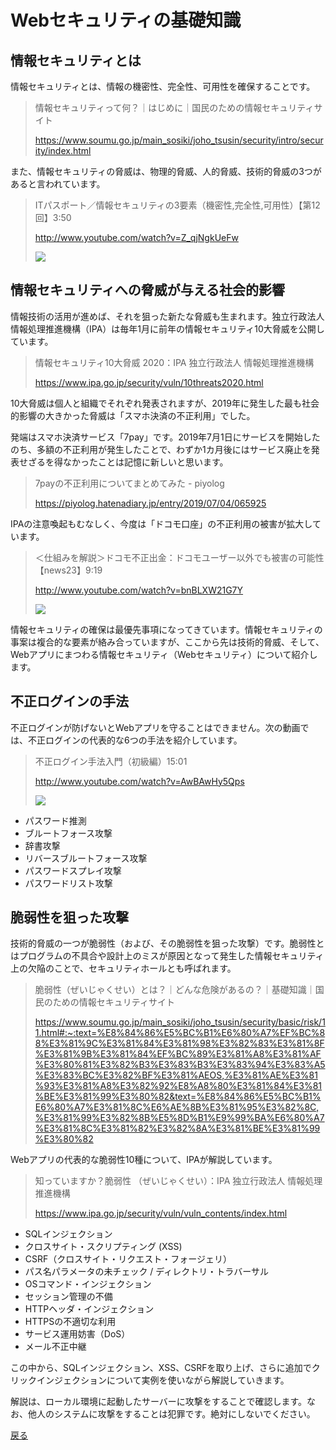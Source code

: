 # Webセキュリティの基礎知識

## 情報セキュリティとは

情報セキュリティとは、情報の機密性、完全性、可用性を確保することです。

> 情報セキュリティって何？｜はじめに｜国民のための情報セキュリティサイト
> 
> https://www.soumu.go.jp/main_sosiki/joho_tsusin/security/intro/security/index.html

また、情報セキュリティの脅威は、物理的脅威、人的脅威、技術的脅威の3つがあると言われています。

> ITパスポート／情報セキュリティの3要素（機密性,完全性,可用性）【第12回】3:50
> 
> http://www.youtube.com/watch?v=Z_qjNgkUeFw
> 
> [![](http://img.youtube.com/vi/Z_qjNgkUeFw/0.jpg)](http://www.youtube.com/watch?v=Z_qjNgkUeFw "")

## 情報セキュリティへの脅威が与える社会的影響

情報技術の活用が進めば、それを狙った新たな脅威も生まれます。独立行政法人 情報処理推進機構（IPA）は毎年1月に前年の情報セキュリティ10大脅威を公開しています。

> 情報セキュリティ10大脅威 2020：IPA 独立行政法人 情報処理推進機構
> 
> https://www.ipa.go.jp/security/vuln/10threats2020.html

10大脅威は個人と組織でそれぞれ発表されますが、2019年に発生した最も社会的影響の大きかった脅威は「スマホ決済の不正利用」でした。

発端はスマホ決済サービス「7pay」です。2019年7月1日にサービスを開始したのち、多額の不正利用が発生したことで、わずか1カ月後にはサービス廃止を発表せざるを得なかったことは記憶に新しいと思います。

> 7payの不正利用についてまとめてみた - piyolog
> 
> https://piyolog.hatenadiary.jp/entry/2019/07/04/065925

IPAの注意喚起もむなしく、今度は「ドコモ口座」の不正利用の被害が拡大しています。

> ＜仕組みを解説＞ドコモ不正出金：ドコモユーザー以外でも被害の可能性【news23】9:19
>
> http://www.youtube.com/watch?v=bnBLXW21G7Y
>
> [![](http://img.youtube.com/vi/bnBLXW21G7Y/0.jpg)](http://www.youtube.com/watch?v=bnBLXW21G7Y "")

情報セキュリティの確保は最優先事項になってきています。情報セキュリティの事案は複合的な要素が絡み合っていますが、ここから先は技術的脅威、そして、Webアプリにまつわる情報セキュリティ（Webセキュリティ）について紹介します。

## 不正ログインの手法

不正ログインが防げないとWebアプリを守ることはできません。次の動画では、不正ログインの代表的な6つの手法を紹介しています。

> 不正ログイン手法入門（初級編）15:01
>
> http://www.youtube.com/watch?v=AwBAwHy5Qps
>
> [![](http://img.youtube.com/vi/AwBAwHy5Qps/0.jpg)](http://www.youtube.com/watch?v=AwBAwHy5Qps "")

- パスワード推測
- ブルートフォース攻撃
- 辞書攻撃
- リバースブルートフォース攻撃
- パスワードスプレイ攻撃
- パスワードリスト攻撃

## 脆弱性を狙った攻撃

技術的脅威の一つが脆弱性（および、その脆弱性を狙った攻撃）です。脆弱性とはプログラムの不具合や設計上のミスが原因となって発生した情報セキュリティ上の欠陥のことで、セキュリティホールとも呼ばれます。

> 脆弱性（ぜいじゃくせい）とは？｜どんな危険があるの？｜基礎知識｜国民のための情報セキュリティサイト
> 
> https://www.soumu.go.jp/main_sosiki/joho_tsusin/security/basic/risk/11.html#:~:text=%E8%84%86%E5%BC%B1%E6%80%A7%EF%BC%88%E3%81%9C%E3%81%84%E3%81%98%E3%82%83%E3%81%8F%E3%81%9B%E3%81%84%EF%BC%89%E3%81%A8%E3%81%AF%E3%80%81%E3%82%B3%E3%83%B3%E3%83%94%E3%83%A5%E3%83%BC%E3%82%BF%E3%81%AEOS,%E3%81%AE%E3%81%93%E3%81%A8%E3%82%92%E8%A8%80%E3%81%84%E3%81%BE%E3%81%99%E3%80%82&text=%E8%84%86%E5%BC%B1%E6%80%A7%E3%81%8C%E6%AE%8B%E3%81%95%E3%82%8C,%E3%81%99%E3%82%8B%E5%8D%B1%E9%99%BA%E6%80%A7%E3%81%8C%E3%81%82%E3%82%8A%E3%81%BE%E3%81%99%E3%80%82

Webアプリの代表的な脆弱性10種について、IPAが解説しています。

> 知っていますか？脆弱性 （ぜいじゃくせい）：IPA 独立行政法人 情報処理推進機構
> 
> https://www.ipa.go.jp/security/vuln/vuln_contents/index.html

- SQLインジェクション
- クロスサイト・スクリプティング (XSS)
- CSRF（クロスサイト・リクエスト・フォージェリ）
- パス名パラメータの未チェック / ディレクトリ・トラバーサル
- OSコマンド・インジェクション
- セッション管理の不備
- HTTPヘッダ・インジェクション
- HTTPSの不適切な利用
- サービス運用妨害（DoS）
- メール不正中継

この中から、SQLインジェクション、XSS、CSRFを取り上げ、さらに追加でクリックインジェクションについて実例を使いながら解説していきます。

解説は、ローカル環境に起動したサーバーに攻撃をすることで確認します。なお、他人のシステムに攻撃をすることは犯罪です。絶対にしないでください。

[戻る](/README.md)
